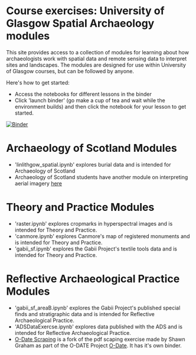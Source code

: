 # Course exercises: University of Glasgow Spatial Archaeology modules

This site provides access to a collection of modules for learning about how archaeologists work with spatial data and remote sensing data to interpret sites and landscapes. The modules are designed for use within University of Glasgow courses, but can be followed by anyone. 

Here's how to get started:


 * Access the notebooks for different lessons in the binder
 * Click 'launch binder' (go make a cup of tea and wait while the environment builds) and then click the notebook for your lesson to get started. 

[![Binder](https://mybinder.org/badge.svg)](https://mybinder.org/v2/gh/ropitz/spatialarchaeology/master)

# Archaeology of Scotland Modules
*  'linlithgow_spatial.ipynb' explores burial data and is intended for Archaeology of Scotland
*  Archaeology of Scotland students have another module on interpreting aerial imagery [here](http://ropitz.github.io/digitalantiquity/aerial/iona.html)

# Theory and Practice Modules
*  'raster.ipynb' explores cropmarks in hyperspectral images and is intended for Theory and Practice.
*  'canmore.ipynb' explores Canmore's map of registered monuments and is intended for Theory and Practice.
*  'gabii_sf.ipynb' explores the Gabii Project's textile tools data and is intended for Theory and Practice.

# Reflective Archaeological Practice Modules
*  'gabii_sf_areaB.ipynb' explores the Gabii Project's published special finds and stratigraphic data and is intended for Reflective Archaeological Practice.
*  'ADSDataExercse.ipynb' explores data published with the ADS  and is intended for Reflective Archaeological Practice.
*  [O-Date Scraping](https://github.com/ropitz/scraping) is a fork of the pdf scaping exercise made by Shawn Graham as part of the O-DATE Project [O-Date](https://o-date.github.io/). It has it's own binder.
